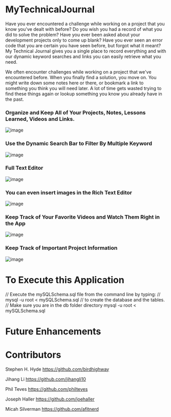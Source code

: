 # MyTechnicalJournal
Have you ever encountered a challenge while working on a project that you know you've dealt with before?  Do you wish you had a record of what you did to solve the problem?  Have you ever been asked about your development projects only to come up blank?  Have you ever seen an error code that you are certain you have seen before, but forgot what it meant?  My Technical Journal gives you a single place to record everything and with our dynamic keyword searches and links you can easily retrieve what you need.

We often encounter challenges while working on a project that we've encountered before.  When you finally find a solution, you move on. You might write down some notes here or there, or bookmark a link to something you think you will need later. A lot of time gets wasted trying to find these things again or lookup something you know you already have in the past.

### Organize and Keep All of Your Projects, Notes, Lessons Learned, Videos and Links.
![image](https://user-images.githubusercontent.com/72178817/115159936-b4c5cb00-a063-11eb-8e8e-dd33fafc28c3.png)

### Use the Dynamic Search Bar to Filter By Multiple Keyword
![image](https://user-images.githubusercontent.com/72178817/115160212-0884e400-a065-11eb-896d-d8a2316ea09f.png)

### Full Text Editor
![image](https://user-images.githubusercontent.com/72178817/115159763-ab882e80-a062-11eb-9b81-8e38169211b3.png)

### You can even insert images in the Rich Text Editor
![image](https://user-images.githubusercontent.com/72178817/115159626-171dcc00-a062-11eb-8ccb-2707783995a3.png)

### Keep Track of Your Favorite Videos and Watch Them Right in the App
![image](https://user-images.githubusercontent.com/72178817/115159787-da060980-a062-11eb-8a4e-8d66ebe8ad6c.png)

### Keep Track of Important Project Information
![image](https://user-images.githubusercontent.com/72178817/115160106-711f9100-a064-11eb-879e-2ece095902d6.png)

# To Execute this Application
// Execute the mySQLSchema.sql file from the command line by typing:
      // mysql -u root < mySQLSchema.sql
  // to create the database and the tables.
// Make sure you are in the db folder directory
mysql -u root < mySQLSchema.sql

# Future Enhancements

# Contributors
Stephen H. Hyde https://github.com/birdhighway

Jihang Li https://github.com/jihangli10

Phil Teves https://github.com/philteves

Joseph Haller https://github.com/joehaller

Micah Silverman https://github.com/afitnerd

